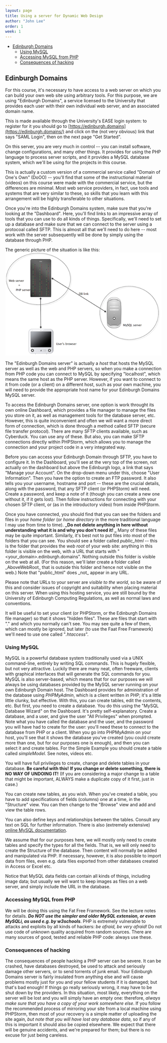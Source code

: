 ```yaml
---
layout: page
title: Using a server for Dynamic Web Design
author: "John Lee"
order: 1
week: 1
---
```


-   [Edinburgh Domains](#edinburgh-domains)
    -   [Using MySQL](#using-mysql)
    -   [Accessing MySQL from PHP](#accessing-mysql-from-php)
    -   [Consequences of hacking](#consequences-of-hacking)

## Edinburgh Domains

For this course, it's necessary to have access to a web server on which you can build your own web site using arbitrary tools. For this purpose, we are using "Edinburgh Domains", a service licensed to the University that provides each user with their own individual web server, and an associated domain name.

This is made available through the University's EASE login system: to register for it you should go to [https://edinburgh.domains](https://edinburgh.domains/) and click on the (not very obvious) link that says "SAML Login", then on the next page "Get Started".

On this server, you are very much in control -- you can install software, change configurations, and many other things. It provides for using the PHP language to process server scripts, and it provides a MySQL database system, which we'll be using for the projects in this course.

This is actually a custom version of a commercial service called "Domain of One's Own" (DoOO) -- you'll find that some of the instructional material (videos) on this course were made with the commercial service, but the differences are minimal. Most web service providers, in fact, use tools and systems that are very similar to these, so skills that you learn with this arrangement will be highly transferable to other situations.

Once you're into the Edinburgh Domains system, make sure that you're looking at the "Dashboard". Here, you'll find links to an impressive array of tools that you can use to do all kinds of things. Specifically, we'll need to set up a database and make sure that we can connect to the server using a protocoal called SFTP. This is almost all that we'll need to do here -- most work with the server subsequently will be done by simply using the database through PHP.

The generic picture of the situation is like this:
![](img/diagramPHP.png)

The "Edinburgh Domains server" is actually a _host_ that hosts the MySQL server as well as the web and PHP servers, so when you make a connection from PHP code you can connect to MySQL by specifying "localhost", which means the same host as the PHP server. However, if you want to connect to it from code (or a client) on a different host, such as your own machine, you will need to provide the appropriate host name for your Edinburgh Domains MySQL server.

To access the Edinburgh Domains server, one option is work throught its own online Dashboard, which provides a file manager to manage the files you store on it, as well as management tools for the database server, etc. However, this is quite inconvenient and often we will want a more direct form of connection, which is done through a method called SFTP (secure file transfer protocol). There are many SFTP clients available, such as Cyberduck. You can use any of these. But also, you can make SFTP connections directly within PHPStorm, which allows you to manage the connection and your project code in a very integrated way.

Before you can access your Edinburgh Domain through SFTP, you have to configure it. In the Dashboard, you'll see at the very top of the screen, not actually on the dashboard but above the Edinburgh logo, a link that says "Manage your Account". On the drop-down menu under this, choose "User Information". Then you have the option to create an FTP password. It also tells you your username, hostname and port -- these are the crucial details, along with the password, that any SFTP client (or PHPStorm) will need. Create a password, and keep a note of it (though you can create a new one without it, if it gets lost). Then follow instructions for connecting with your chosen SFTP client, or (as in the introductory video) from inside PHPStorm.

Once you have connected, you should find that you can see the folders and files in your _home folder_ (or _home directory_ in the more traditional language I may use from time to time). **_Do not delete anything in here without understanding what it is and why you don't need it! _** Many of these files may be quite important. Similarly, it's best not to put files into most of the folders that you can see. You should see a folder called _public_html_ -- this is the folder that provides the _web root_ of your web site: anything in this folder is visible on the web, with a URL that starts with "&lt;your_domain>.edinburgh.domains". Nothing outside this folder is visible on the web at all. (For this reason, we'll later create a folder called \_AboveWebRoot_ that is outside this folder and hence not visible on the web.) Note that "public_html" does \_not_ appear in any URL.

Please note that URLs to your server are _visible to the world_, so be aware of this and consider issues of copyright and suitability when placing material on this server. When using this hosting service, you are still bound by the University of Edinburgh Computing Regulations, as well as normal laws and conventions.

It will be useful to set your client (or PHPStorm, or the Edinburgh Domains file manager) so that it shows "hidden files". These are files that start with "." and which you normally can't see. You may see quite a few of them, which can mostly be ignored, but later (to use the Faat Free Framework) we'll need to use one called "_.htaccess_".

### Using MySQL

MySQL is a powerful database system traditionally used via a UNIX command-line, entirely by writing SQL commands. This is hugely flexible, but not very attractive. Luckily there are many neat, often freeware, clients with graphical interfaces that will generate the SQL commands for you. MySQL is also server-based, which means that for our purposes we will always be using databases provided by the MySQL server running on your own Edinburgh Domain host. The Dashboard provides for administration of the database using _PHPMyAdmin_, which is a client written in PHP; it's a little little clunky, but effective. With this, you can create tables, edit the contents, etc. But first, you need to create a database. You do this using the "MySQL Database Wizard" on the Dashboard. It's pretty self-explanatory. Create a database, and a user, and give the user "All Privileges" when prompted. Note what you have called the database and the user, and the password you will have had to create for the user: you'll need these to connect to the database from PHP or a client. When you go into PHPMyAdmin on your host, you'll see that it shows the database you've created (you could create more than one, but for our purposes one is enough), and then you can select it and create tables. For the Simple Example you should create a table called _simpleModel_. See notes, videos etc.

You will have full privileges to create, change and delete tables in your database. **Be careful with this!** **If you change or delete something, there is NO WAY OF UNDOING IT!** (If you are considering a major change to a table that might be important, ALWAYS make a duplicate copy of it first, just in case.)

You can create new tables, as you wish. When you've created a table, you have to add specifications of fields (columns) one at a time, in the "Structure" view. You can then change to the "Browse" view and add and view the table rows.

You can also define keys and relationships between the tables. Consult any text on SQL for further information. There is also (extremely extensive) [online MySQL documentation](http://dev.mysql.com/doc/refman/4.1/en/index.html).

We assume that for our purposes here, we will mostly only need to create tables and specify the types for all the fields. That is, we will only need to create the Structure of the database. Then content will normally be added and manipulated via PHP. If necessary, however, it is also possible to import data from files, even e.g. data files exported from other databases created in Access or Excel etc.

Notice that MySQL data fields can contain all kinds of things, including image data; but usually we will want to keep images as files on a web server, and simply include the URL in the database.

### Accessing MySQL from PHP

We will be doing this using the Fat Free Framework. See the lecture notes for details. **_Do NOT use the simpler and older MySQL extension, or even MySQLi, as used e.g. by w3schools_**. PHP is extremely vulnerable to attacks and exploits by all kinds of hackers: _be afraid, be very afraid!_ Do not use code of unknown quality acquired from random sources. There are many sources of good, tested and reliable PHP code: always use these.

### Consequences of hacking

The consequences of people hacking a PHP server can be severe. It can be crashed, have databases destroyed, be used to attack and seriously damage other servers, or to send torrents of junk email. Your Edinburgh Domains server is fairly insulated from anything else and will cause problems mostly just for you and your fellow students if it is damaged; but that's bad enough! If things go really seriously wrong, it may have to be shut down by the providers. In this situation, most likely, everything on the server will be lost and you will simply have an empty one: therefore, _always make sure that you have a copy of your work somewhere else_. If you follow the recommended process of mirroring your site from a local machine using PHPStorm, then most of your recovery is a simple matter of uploading the site again, _but note that you will have lost any database data_, so if any of this is important it should also be copied elsewhere. We expect that there will be genuine accidents, and we're prepared for them; but there is no excuse for just being careless.
